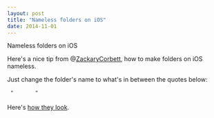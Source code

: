 ```yaml
---
layout: post
title: "Nameless folders on iOS"
date: 2014-11-01
---
```


Nameless folders on iOS

Here's a nice tip from @[ZackaryCorbett](http://twitter.com/ZackaryCorbett), how to make folders on iOS nameless.

Just change the folder's name to what's in between the quotes below:

```
 "	  	  "
```

Here's [how they look](http://zackary.me/1drTT.png).